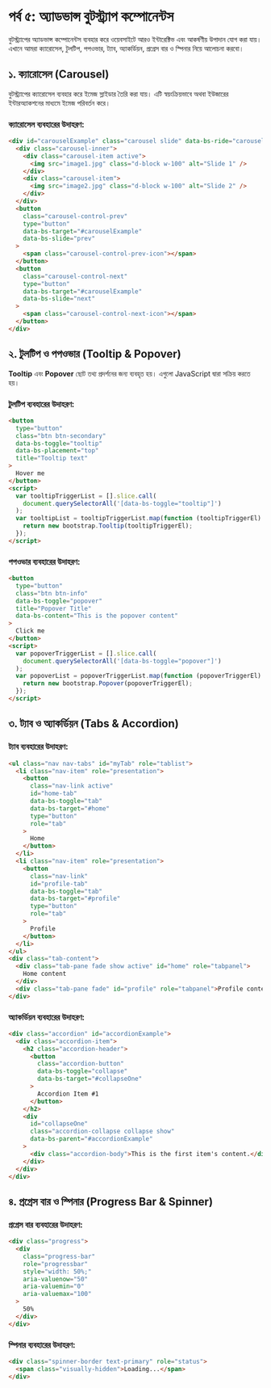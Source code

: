 # পর্ব ৫: অ্যাডভান্স বুটস্ট্র্যাপ কম্পোনেন্টস

বুটস্ট্র্যাপের অ্যাডভান্স কম্পোনেন্টস ব্যবহার করে ওয়েবসাইটে আরও ইন্টারেক্টিভ এবং আকর্ষণীয় উপাদান যোগ করা যায়। এখানে আমরা ক্যারোসেল, টুলটিপ, পপওভার, ট্যাব, অ্যাকর্ডিয়ন, প্রগ্রেস বার ও স্পিনার নিয়ে আলোচনা করবো।

## ১. ক্যারোসেল (Carousel)

বুটস্ট্র্যাপের ক্যারোসেল ব্যবহার করে ইমেজ স্লাইডার তৈরি করা যায়। এটি স্বয়ংক্রিয়ভাবে অথবা ইউজারের ইন্টারঅ্যাকশনের মাধ্যমে ইমেজ পরিবর্তন করে।

### **ক্যারোসেল ব্যবহারের উদাহরণ:**

```html
<div id="carouselExample" class="carousel slide" data-bs-ride="carousel">
  <div class="carousel-inner">
    <div class="carousel-item active">
      <img src="image1.jpg" class="d-block w-100" alt="Slide 1" />
    </div>
    <div class="carousel-item">
      <img src="image2.jpg" class="d-block w-100" alt="Slide 2" />
    </div>
  </div>
  <button
    class="carousel-control-prev"
    type="button"
    data-bs-target="#carouselExample"
    data-bs-slide="prev"
  >
    <span class="carousel-control-prev-icon"></span>
  </button>
  <button
    class="carousel-control-next"
    type="button"
    data-bs-target="#carouselExample"
    data-bs-slide="next"
  >
    <span class="carousel-control-next-icon"></span>
  </button>
</div>
```

## ২. টুলটিপ ও পপওভার (Tooltip & Popover)

**Tooltip** এবং **Popover** ছোট তথ্য প্রদর্শনের জন্য ব্যবহৃত হয়। এগুলো JavaScript দ্বারা সক্রিয় করতে হয়।

### **টুলটিপ ব্যবহারের উদাহরণ:**

```html
<button
  type="button"
  class="btn btn-secondary"
  data-bs-toggle="tooltip"
  data-bs-placement="top"
  title="Tooltip text"
>
  Hover me
</button>
<script>
  var tooltipTriggerList = [].slice.call(
    document.querySelectorAll('[data-bs-toggle="tooltip"]')
  );
  var tooltipList = tooltipTriggerList.map(function (tooltipTriggerEl) {
    return new bootstrap.Tooltip(tooltipTriggerEl);
  });
</script>
```

### **পপওভার ব্যবহারের উদাহরণ:**

```html
<button
  type="button"
  class="btn btn-info"
  data-bs-toggle="popover"
  title="Popover Title"
  data-bs-content="This is the popover content"
>
  Click me
</button>
<script>
  var popoverTriggerList = [].slice.call(
    document.querySelectorAll('[data-bs-toggle="popover"]')
  );
  var popoverList = popoverTriggerList.map(function (popoverTriggerEl) {
    return new bootstrap.Popover(popoverTriggerEl);
  });
</script>
```

## ৩. ট্যাব ও অ্যাকর্ডিয়ন (Tabs & Accordion)

### **ট্যাব ব্যবহারের উদাহরণ:**

```html
<ul class="nav nav-tabs" id="myTab" role="tablist">
  <li class="nav-item" role="presentation">
    <button
      class="nav-link active"
      id="home-tab"
      data-bs-toggle="tab"
      data-bs-target="#home"
      type="button"
      role="tab"
    >
      Home
    </button>
  </li>
  <li class="nav-item" role="presentation">
    <button
      class="nav-link"
      id="profile-tab"
      data-bs-toggle="tab"
      data-bs-target="#profile"
      type="button"
      role="tab"
    >
      Profile
    </button>
  </li>
</ul>
<div class="tab-content">
  <div class="tab-pane fade show active" id="home" role="tabpanel">
    Home content
  </div>
  <div class="tab-pane fade" id="profile" role="tabpanel">Profile content</div>
</div>
```

### **অ্যাকর্ডিয়ন ব্যবহারের উদাহরণ:**

```html
<div class="accordion" id="accordionExample">
  <div class="accordion-item">
    <h2 class="accordion-header">
      <button
        class="accordion-button"
        data-bs-toggle="collapse"
        data-bs-target="#collapseOne"
      >
        Accordion Item #1
      </button>
    </h2>
    <div
      id="collapseOne"
      class="accordion-collapse collapse show"
      data-bs-parent="#accordionExample"
    >
      <div class="accordion-body">This is the first item's content.</div>
    </div>
  </div>
</div>
```

## ৪. প্রগ্রেস বার ও স্পিনার (Progress Bar & Spinner)

### **প্রগ্রেস বার ব্যবহারের উদাহরণ:**

```html
<div class="progress">
  <div
    class="progress-bar"
    role="progressbar"
    style="width: 50%;"
    aria-valuenow="50"
    aria-valuemin="0"
    aria-valuemax="100"
  >
    50%
  </div>
</div>
```

### **স্পিনার ব্যবহারের উদাহরণ:**

```html
<div class="spinner-border text-primary" role="status">
  <span class="visually-hidden">Loading...</span>
</div>
```
